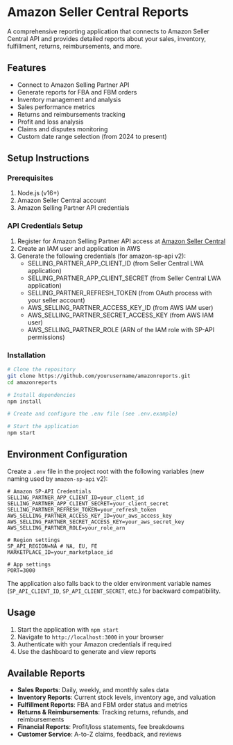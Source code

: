 # Amazon Seller Central Reports

A comprehensive reporting application that connects to Amazon Seller Central API and provides detailed reports about your sales, inventory, fulfillment, returns, reimbursements, and more.

## Features

- Connect to Amazon Selling Partner API
- Generate reports for FBA and FBM orders
- Inventory management and analysis
- Sales performance metrics
- Returns and reimbursements tracking
- Profit and loss analysis
- Claims and disputes monitoring
- Custom date range selection (from 2024 to present)

## Setup Instructions

### Prerequisites

1. Node.js (v16+)
2. Amazon Seller Central account
3. Amazon Selling Partner API credentials

### API Credentials Setup

1. Register for Amazon Selling Partner API access at [Amazon Seller Central](https://sellercentral.amazon.com/)
2. Create an IAM user and application in AWS
3. Generate the following credentials (for amazon-sp-api v2):
   - SELLING_PARTNER_APP_CLIENT_ID (from Seller Central LWA application)
   - SELLING_PARTNER_APP_CLIENT_SECRET (from Seller Central LWA application)
   - SELLING_PARTNER_REFRESH_TOKEN (from OAuth process with your seller account)
   - AWS_SELLING_PARTNER_ACCESS_KEY_ID (from AWS IAM user)
   - AWS_SELLING_PARTNER_SECRET_ACCESS_KEY (from AWS IAM user)
   - AWS_SELLING_PARTNER_ROLE (ARN of the IAM role with SP-API permissions)

### Installation

```bash
# Clone the repository
git clone https://github.com/yourusername/amazonreports.git
cd amazonreports

# Install dependencies
npm install

# Create and configure the .env file (see .env.example)

# Start the application
npm start
```

## Environment Configuration

Create a `.env` file in the project root with the following variables (new naming
used by `amazon-sp-api` v2):

```
# Amazon SP-API Credentials
SELLING_PARTNER_APP_CLIENT_ID=your_client_id
SELLING_PARTNER_APP_CLIENT_SECRET=your_client_secret
SELLING_PARTNER_REFRESH_TOKEN=your_refresh_token
AWS_SELLING_PARTNER_ACCESS_KEY_ID=your_aws_access_key
AWS_SELLING_PARTNER_SECRET_ACCESS_KEY=your_aws_secret_key
AWS_SELLING_PARTNER_ROLE=your_role_arn

# Region settings
SP_API_REGION=NA # NA, EU, FE
MARKETPLACE_ID=your_marketplace_id

# App settings
PORT=3000
```

The application also falls back to the older environment variable names
(`SP_API_CLIENT_ID`, `SP_API_CLIENT_SECRET`, etc.) for backward compatibility.

## Usage

1. Start the application with `npm start`
2. Navigate to `http://localhost:3000` in your browser
3. Authenticate with your Amazon credentials if required
4. Use the dashboard to generate and view reports

## Available Reports

- **Sales Reports**: Daily, weekly, and monthly sales data
- **Inventory Reports**: Current stock levels, inventory age, and valuation
- **Fulfillment Reports**: FBA and FBM order status and metrics
- **Returns & Reimbursements**: Tracking returns, refunds, and reimbursements
- **Financial Reports**: Profit/loss statements, fee breakdowns
- **Customer Service**: A-to-Z claims, feedback, and reviews